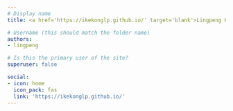 ```yaml
---
# Display name
title: <a href='https://ikekonglp.github.io/' target='blank'>Lingpeng Kong</a>

# Username (this should match the folder name)
authors:
- lingpeng

# Is this the primary user of the site?
superuser: false

social:
- icon: home
  icon_pack: fas
  link: 'https://ikekonglp.github.io/'
---
```

